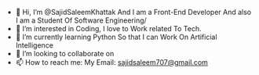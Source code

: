 - 👋 Hi, I’m @SajidSaleemKhattak And I am a Front-End Developer And also I am a Student Of Software Engineering/
- 👀 I’m interested in Coding, I love to Work related To Tech.
- 🌱 I’m currently learning Python So that I can Work On Artificial Intelligence
- 💞️ I’m looking to collaborate on 
- 📫 How to reach me: My Email: sajidsaleem707@gmail.com
